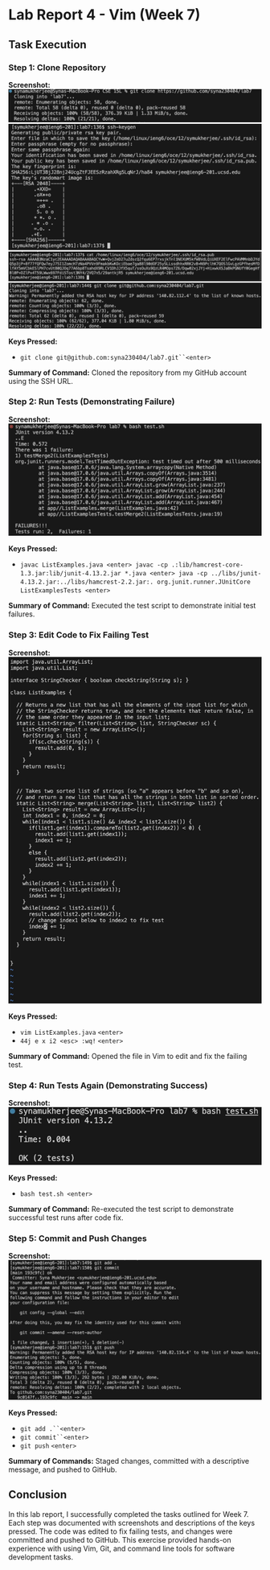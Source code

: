 # Lab Report 4 - Vim (Week 7)

## Task Execution

### Step 1: Clone Repository

**Screenshot:** ![Clone Repository](lr71.jpg)
![Clone Repository](new.jpg)
![Clone Repository](new1.jpg)
![Clone Repository](new3.jpg)

**Keys Pressed:** 
- `git clone git@github.com:syna230404/lab7.git``<enter>`

**Summary of Command:** Cloned the repository from my GitHub account using the SSH URL.

### Step 2: Run Tests (Demonstrating Failure)

**Screenshot:** ![Run Tests - Failure](lr7.jpg)

**Keys Pressed:** 
- `javac ListExamples.java <enter> javac -cp .:lib/hamcrest-core-1.3.jar:lib/junit-4.13.2.jar *.java <enter> java -cp ../libs/junit-4.13.2.jar:../libs/hamcrest-2.2.jar:. org.junit.runner.JUnitCore ListExamplesTests <enter>`

**Summary of Command:** Executed the test script to demonstrate initial test failures.

### Step 3: Edit Code to Fix Failing Test

**Screenshot:** ![Edit Code](lr72.jpg)

**Keys Pressed:** 
- `vim ListExamples.java` `<enter>`
- `44j e x i2 <esc> :wq!` `<enter>`

**Summary of Command:** Opened the file in Vim to edit and fix the failing test.

### Step 4: Run Tests Again (Demonstrating Success)

**Screenshot:** ![Run Tests - Success](lr73.jpg)

**Keys Pressed:** 
- `bash test.sh <enter>`

**Summary of Command:** Re-executed the test script to demonstrate successful test runs after code fix.

### Step 5: Commit and Push Changes

**Screenshot:** ![Commit and Push](push.jpg)

**Keys Pressed:** 
- `git add .``<enter>`
- `git commit``<enter>`
- `git push` `<enter>`

**Summary of Commands:** Staged changes, committed with a descriptive message, and pushed to GitHub.

## Conclusion

In this lab report, I successfully completed the tasks outlined for Week 7. Each step was documented with screenshots and descriptions of the keys pressed. The code was edited to fix failing tests, and changes were committed and pushed to GitHub. This exercise provided hands-on experience with using Vim, Git, and command line tools for software development tasks.
